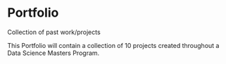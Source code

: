 # Portfolio
Collection of past work/projects

This Portfolio will contain a collection of 10 projects created throughout a Data Science Masters Program.
